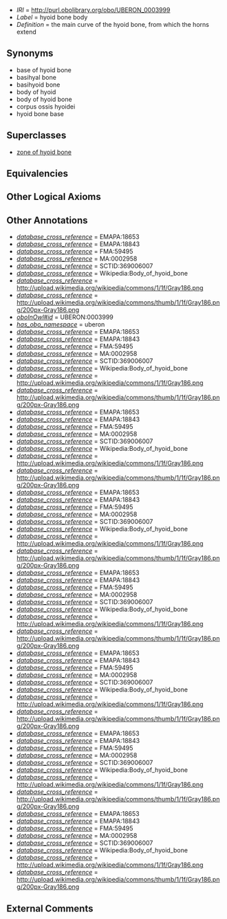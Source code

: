 * *IRI* = http://purl.obolibrary.org/obo/UBERON_0003999
 * *Label* = hyoid bone body
 * *Definition* = the main curve of the hyoid bone, from which the horns extend

## Synonyms

 * base of hyoid bone
 * basihyal bone
 * basihyoid bone
 * body of hyoid
 * body of hyoid bone
 * corpus ossis hyoidei
 * hyoid bone base

## Superclasses

 * [zone of hyoid bone](../../UBERON/73/UBERON_0010273.md)

## Equivalencies


## Other Logical Axioms


## Other Annotations

 * *[database_cross_reference](../../ef/oboInOwl#hasDbXref.md)* = EMAPA:18653
 * *[database_cross_reference](../../ef/oboInOwl#hasDbXref.md)* = EMAPA:18843
 * *[database_cross_reference](../../ef/oboInOwl#hasDbXref.md)* = FMA:59495
 * *[database_cross_reference](../../ef/oboInOwl#hasDbXref.md)* = MA:0002958
 * *[database_cross_reference](../../ef/oboInOwl#hasDbXref.md)* = SCTID:369006007
 * *[database_cross_reference](../../ef/oboInOwl#hasDbXref.md)* = Wikipedia:Body_of_hyoid_bone
 * *[database_cross_reference](../../ef/oboInOwl#hasDbXref.md)* = http://upload.wikimedia.org/wikipedia/commons/1/1f/Gray186.png
 * *[database_cross_reference](../../ef/oboInOwl#hasDbXref.md)* = http://upload.wikimedia.org/wikipedia/commons/thumb/1/1f/Gray186.png/200px-Gray186.png
 * *[oboInOwl#id](../../id/oboInOwl#id.md)* = UBERON:0003999
 * *[has_obo_namespace](../../ce/oboInOwl#hasOBONamespace.md)* = uberon
 * *[database_cross_reference](../../ef/oboInOwl#hasDbXref.md)* = EMAPA:18653
 * *[database_cross_reference](../../ef/oboInOwl#hasDbXref.md)* = EMAPA:18843
 * *[database_cross_reference](../../ef/oboInOwl#hasDbXref.md)* = FMA:59495
 * *[database_cross_reference](../../ef/oboInOwl#hasDbXref.md)* = MA:0002958
 * *[database_cross_reference](../../ef/oboInOwl#hasDbXref.md)* = SCTID:369006007
 * *[database_cross_reference](../../ef/oboInOwl#hasDbXref.md)* = Wikipedia:Body_of_hyoid_bone
 * *[database_cross_reference](../../ef/oboInOwl#hasDbXref.md)* = http://upload.wikimedia.org/wikipedia/commons/1/1f/Gray186.png
 * *[database_cross_reference](../../ef/oboInOwl#hasDbXref.md)* = http://upload.wikimedia.org/wikipedia/commons/thumb/1/1f/Gray186.png/200px-Gray186.png
 * *[database_cross_reference](../../ef/oboInOwl#hasDbXref.md)* = EMAPA:18653
 * *[database_cross_reference](../../ef/oboInOwl#hasDbXref.md)* = EMAPA:18843
 * *[database_cross_reference](../../ef/oboInOwl#hasDbXref.md)* = FMA:59495
 * *[database_cross_reference](../../ef/oboInOwl#hasDbXref.md)* = MA:0002958
 * *[database_cross_reference](../../ef/oboInOwl#hasDbXref.md)* = SCTID:369006007
 * *[database_cross_reference](../../ef/oboInOwl#hasDbXref.md)* = Wikipedia:Body_of_hyoid_bone
 * *[database_cross_reference](../../ef/oboInOwl#hasDbXref.md)* = http://upload.wikimedia.org/wikipedia/commons/1/1f/Gray186.png
 * *[database_cross_reference](../../ef/oboInOwl#hasDbXref.md)* = http://upload.wikimedia.org/wikipedia/commons/thumb/1/1f/Gray186.png/200px-Gray186.png
 * *[database_cross_reference](../../ef/oboInOwl#hasDbXref.md)* = EMAPA:18653
 * *[database_cross_reference](../../ef/oboInOwl#hasDbXref.md)* = EMAPA:18843
 * *[database_cross_reference](../../ef/oboInOwl#hasDbXref.md)* = FMA:59495
 * *[database_cross_reference](../../ef/oboInOwl#hasDbXref.md)* = MA:0002958
 * *[database_cross_reference](../../ef/oboInOwl#hasDbXref.md)* = SCTID:369006007
 * *[database_cross_reference](../../ef/oboInOwl#hasDbXref.md)* = Wikipedia:Body_of_hyoid_bone
 * *[database_cross_reference](../../ef/oboInOwl#hasDbXref.md)* = http://upload.wikimedia.org/wikipedia/commons/1/1f/Gray186.png
 * *[database_cross_reference](../../ef/oboInOwl#hasDbXref.md)* = http://upload.wikimedia.org/wikipedia/commons/thumb/1/1f/Gray186.png/200px-Gray186.png
 * *[database_cross_reference](../../ef/oboInOwl#hasDbXref.md)* = EMAPA:18653
 * *[database_cross_reference](../../ef/oboInOwl#hasDbXref.md)* = EMAPA:18843
 * *[database_cross_reference](../../ef/oboInOwl#hasDbXref.md)* = FMA:59495
 * *[database_cross_reference](../../ef/oboInOwl#hasDbXref.md)* = MA:0002958
 * *[database_cross_reference](../../ef/oboInOwl#hasDbXref.md)* = SCTID:369006007
 * *[database_cross_reference](../../ef/oboInOwl#hasDbXref.md)* = Wikipedia:Body_of_hyoid_bone
 * *[database_cross_reference](../../ef/oboInOwl#hasDbXref.md)* = http://upload.wikimedia.org/wikipedia/commons/1/1f/Gray186.png
 * *[database_cross_reference](../../ef/oboInOwl#hasDbXref.md)* = http://upload.wikimedia.org/wikipedia/commons/thumb/1/1f/Gray186.png/200px-Gray186.png
 * *[database_cross_reference](../../ef/oboInOwl#hasDbXref.md)* = EMAPA:18653
 * *[database_cross_reference](../../ef/oboInOwl#hasDbXref.md)* = EMAPA:18843
 * *[database_cross_reference](../../ef/oboInOwl#hasDbXref.md)* = FMA:59495
 * *[database_cross_reference](../../ef/oboInOwl#hasDbXref.md)* = MA:0002958
 * *[database_cross_reference](../../ef/oboInOwl#hasDbXref.md)* = SCTID:369006007
 * *[database_cross_reference](../../ef/oboInOwl#hasDbXref.md)* = Wikipedia:Body_of_hyoid_bone
 * *[database_cross_reference](../../ef/oboInOwl#hasDbXref.md)* = http://upload.wikimedia.org/wikipedia/commons/1/1f/Gray186.png
 * *[database_cross_reference](../../ef/oboInOwl#hasDbXref.md)* = http://upload.wikimedia.org/wikipedia/commons/thumb/1/1f/Gray186.png/200px-Gray186.png
 * *[database_cross_reference](../../ef/oboInOwl#hasDbXref.md)* = EMAPA:18653
 * *[database_cross_reference](../../ef/oboInOwl#hasDbXref.md)* = EMAPA:18843
 * *[database_cross_reference](../../ef/oboInOwl#hasDbXref.md)* = FMA:59495
 * *[database_cross_reference](../../ef/oboInOwl#hasDbXref.md)* = MA:0002958
 * *[database_cross_reference](../../ef/oboInOwl#hasDbXref.md)* = SCTID:369006007
 * *[database_cross_reference](../../ef/oboInOwl#hasDbXref.md)* = Wikipedia:Body_of_hyoid_bone
 * *[database_cross_reference](../../ef/oboInOwl#hasDbXref.md)* = http://upload.wikimedia.org/wikipedia/commons/1/1f/Gray186.png
 * *[database_cross_reference](../../ef/oboInOwl#hasDbXref.md)* = http://upload.wikimedia.org/wikipedia/commons/thumb/1/1f/Gray186.png/200px-Gray186.png
 * *[database_cross_reference](../../ef/oboInOwl#hasDbXref.md)* = EMAPA:18653
 * *[database_cross_reference](../../ef/oboInOwl#hasDbXref.md)* = EMAPA:18843
 * *[database_cross_reference](../../ef/oboInOwl#hasDbXref.md)* = FMA:59495
 * *[database_cross_reference](../../ef/oboInOwl#hasDbXref.md)* = MA:0002958
 * *[database_cross_reference](../../ef/oboInOwl#hasDbXref.md)* = SCTID:369006007
 * *[database_cross_reference](../../ef/oboInOwl#hasDbXref.md)* = Wikipedia:Body_of_hyoid_bone
 * *[database_cross_reference](../../ef/oboInOwl#hasDbXref.md)* = http://upload.wikimedia.org/wikipedia/commons/1/1f/Gray186.png
 * *[database_cross_reference](../../ef/oboInOwl#hasDbXref.md)* = http://upload.wikimedia.org/wikipedia/commons/thumb/1/1f/Gray186.png/200px-Gray186.png

## External Comments

